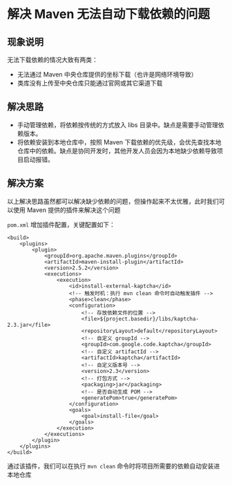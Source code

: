 # 解决 Maven 无法自动下载依赖的问题
## 现象说明
无法下载依赖的情况大致有两类：

- 无法通过 Maven 中央仓库提供的坐标下载（也许是网络环境导致）
- 类库没有上传至中央仓库只能通过官网或其它渠道下载

## 解决思路
- 手动管理依赖，将依赖按传统的方式放入 libs 目录中。缺点是需要手动管理依赖版本。
- 将依赖安装到本地仓库中，按照 Maven 下载依赖的优先级，会优先查找本地仓库中的依赖。缺点是协同开发时，其他开发人员会因为本地缺少依赖导致项目启动报错。

## 解决方案
以上解决思路虽然都可以解决缺少依赖的问题，但操作起来不太优雅，此时我们可以使用 Maven 提供的插件来解决这个问题

`pom.xml` 增加插件配置，关键配置如下：
```
<build>
    <plugins>
        <plugin>
            <groupId>org.apache.maven.plugins</groupId>
            <artifactId>maven-install-plugin</artifactId>
            <version>2.5.2</version>
            <executions>
                <execution>
                    <id>install-external-kaptcha</id>
                    <!-- 触发时机：执行 mvn clean 命令时自动触发插件 -->
                    <phase>clean</phase>
                    <configuration>
                        <!-- 存放依赖文件的位置 -->
                        <file>${project.basedir}/libs/kaptcha-2.3.jar</file>
                        <repositoryLayout>default</repositoryLayout>
                        <!-- 自定义 groupId -->
                        <groupId>com.google.code.kaptcha</groupId>
                        <!-- 自定义 artifactId -->
                        <artifactId>kaptcha</artifactId>
                        <!-- 自定义版本号 -->
                        <version>2.3</version>
                        <!-- 打包方式 -->
                        <packaging>jar</packaging>
                        <!-- 是否自动生成 POM -->
                        <generatePom>true</generatePom>
                    </configuration>
                    <goals>
                        <goal>install-file</goal>
                    </goals>
                </execution>
            </executions>
        </plugin>
    </plugins>
</build>
```
通过该插件，我们可以在执行 `mvn clean` 命令时将项目所需要的依赖自动安装进本地仓库